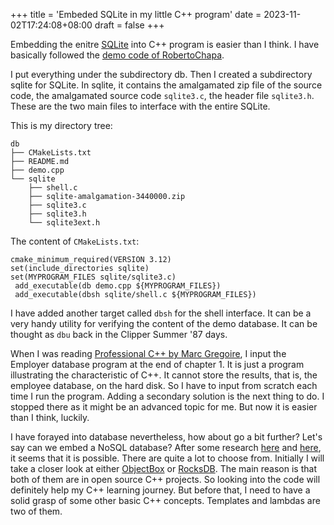 +++
title = 'Embeded SQLite in my little C++ program'
date = 2023-11-02T17:24:08+08:00
draft = false
+++

Embedding the enitre [SQLite](https://www.sqlite.org/) into C++ program is easier than I think. I have basically followed the [demo code of RobertoChapa](https://github.com/RobertoChapa/C-SQLite_Demo).

I put everything under the subdirectory db. Then I created a subdirectory sqlite for SQLite. In sqlite, it contains the amalgamated zip file of the source code, the amalgamated source code `sqlite3.c`, the header file 	`sqlite3.h`. These are the two main files to interface with the entire SQLite.  
 
This is my directory tree:

```
db
├── CMakeLists.txt
├── README.md
├── demo.cpp
└── sqlite
    ├── shell.c
    ├── sqlite-amalgamation-3440000.zip
    ├── sqlite3.c
    ├── sqlite3.h
    └── sqlite3ext.h
```

The content of `CMakeLists.txt`:
    
```
cmake_minimum_required(VERSION 3.12)
set(include_directories sqlite)
set(MYPROGRAM_FILES sqlite/sqlite3.c)
 add_executable(db demo.cpp ${MYPROGRAM_FILES})
 add_executable(dbsh sqlite/shell.c ${MYPROGRAM_FILES})
 ```

I have added another target called `dbsh` for the shell interface. It can be a very handy utility for verifying the content of the demo database. It can be thought as `dbu` back in the Clipper Summer '87 days.

When I was reading [Professional C++ by Marc Gregoire](https://www.wiley.com/en-ie/Professional+C%2B%2B%2C+4th+Edition-p-9781119421221), I input the Employer database program at the end of chapter 1. It is just a program illustrating the characteristic of C++. It cannot store the results, that is, the employee database, on the hard disk. So I have to input from scratch each time I run the program. Adding a secondary solution is the next thing to do. I stopped there as it might be an advanced topic for me. But now it is easier than I think, luckily.

I have forayed into database nevertheless, how about go a bit further? Let's say can we embed a NoSQL database? After some research [here](https://dev.to/objectbox/embedded-databases-what-is-an-embedded-database-and-how-to-choose-one-27m8) and  [here](https://thedataquarry.com/posts/embedded-db-1/), it seems that it is possible. There are quite a lot to choose from. Initially I  will take a closer look at either [ObjectBox](https://objectbox.io/) or [RocksDB](https://rocksdb.org/). The main reason is that both of them are in open source C++ projects. So looking into the code will definitely help my C++ learning journey.  But before that, I need to have a solid grasp of some other basic C++ concepts. Templates and lambdas are two of them.